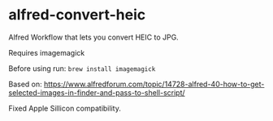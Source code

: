# alfred-convert-heic

Alfred Workflow that lets you convert HEIC to JPG.

Requires imagemagick

Before using run:
```brew install imagemagick```

Based on: https://www.alfredforum.com/topic/14728-alfred-40-how-to-get-selected-images-in-finder-and-pass-to-shell-script/

Fixed Apple Sillicon compatibility.
